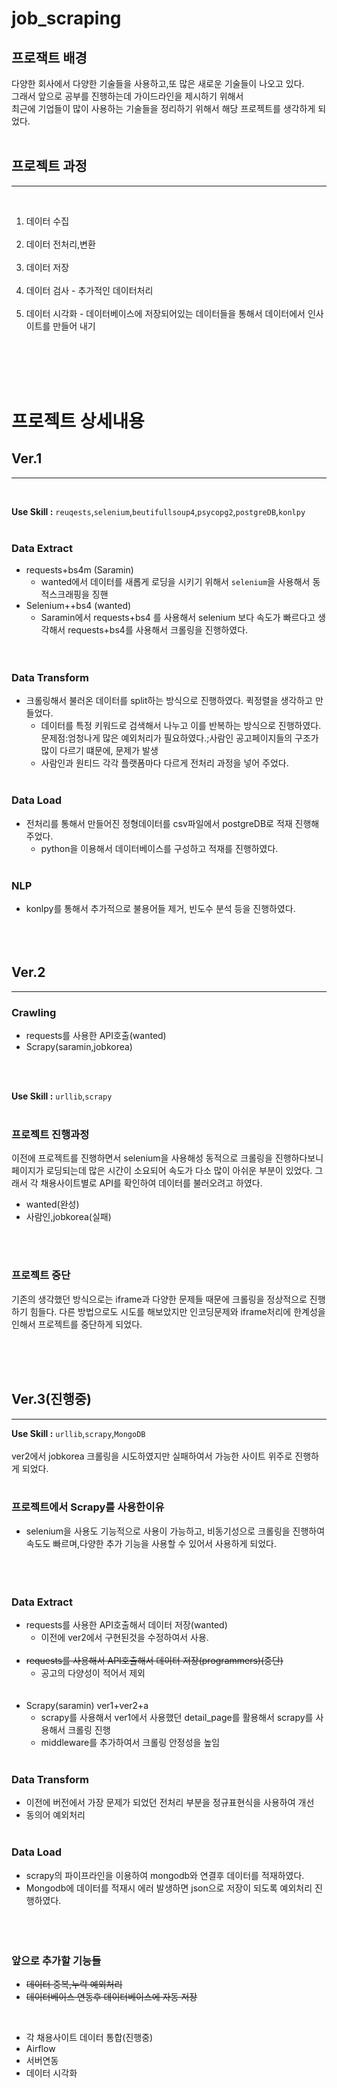 # job_scraping

## 프로잭트 배경
다양한 회사에서 다양한 기술들을 사용하고,또 많은 새로운 기술들이 나오고 있다. 
<br>
그래서 앞으로 공부를 진행하는데 가이드라인을 제시하기 위해서 
<br>
최근에 기업들이 많이 사용하는 기술들을 정리하기 위해서 해당 프로젝트를 생각하게 되었다. 
<br><br>

## 프로젝트 과정 
---
<br>

1. 데이터 수집 <br><br>
2. 데이터 전처리,변환 <br><br>
3. 데이터 저장 <br><br>
4. 데이터 검사  -  추가적인 데이터처리<br><br>
5. 데이터 시각화 - 데이터베이스에 저장되어있는 데이터들을 통해서 데이터에서 인사이트를 만들어 내기 <br><br>


<br><br><br>

# 프로젝트 상세내용
## Ver.1
---
<br>

**Use Skill :**  `reuqests`,`selenium`,`beutifullsoup4`,`psycopg2`,`postgreDB`,`konlpy`
<br><br>
### Data Extract
- requests+bs4m (Saramin)<br>
  - wanted에서 데이터를 새롭게 로딩을 시키기 위해서 `selenium`을 사용해서 동적스크래핑을 징핸
- Selenium++bs4 (wanted)
  - Saramin에서  requests+bs4 를 사용해서 selenium 보다 속도가 빠르다고 생각해서 requests+bs4를 사용해서 크롤링을 진행하였다.  
<br><br>
### Data Transform
-  크롤링해서 불러온 데이터를 split하는 방식으로 진행하였다. 퀵정렬을 생각하고 만들었다. 
    - 데이터를 특정 키워드로 검색해서 나누고 이를 반복하는 방식으로 진행하였다.<br>
      문제점:엄청나게 많은 예외처리가 필요하였다.;사람인 공고페이지들의 구조가 많이 다르기 떄문에, 문제가 발생 
    - 사람인과 원티드 각각 플랫폼마다 다르게 전처리 과정을 넣어 주었다.
<br><br>
### Data Load
- 전처리를 통해서 만들어진 정형데이터를 csv파일에서 postgreDB로 적재 진행해주었다. 
  - python을 이용해서 데이터베이스를 구성하고 적재를 진행하였다. 
<br><br>
### NLP
- konlpy를 통해서 추가적으로 불용어들 제거, 빈도수 분석 등을 진행하였다.
<br><br>
<br><br>

## Ver.2
---

### Crawling
- requests를 사용한 API호출(wanted)
- Scrapy(saramin,jobkorea)

<br><br>

**Use Skill :**  `urllib`,`scrapy`<br><br>
### 프로젝트 진행과정 
이전에 프로젝트를 진행하면서 selenium을 사용해성 동적으로 크롤링을 진행하다보니 페이지가 로딩되는데 많은 시간이 소요되어 속도가 다소 많이 아쉬운 부분이 있었다. 그래서 각 채용사이트별로 API를 확인하여 데이터를 불러오려고 하였다.<br>
- wanted(완성)
- 사람인,jobkorea(실패)

<br><br>
### 프로젝트 중단
기존의 생각했던 방식으로는 iframe과 다양한 문제들 때문에 크롤링을 정상적으로 진행하기 힘들다. 
다른 방법으로도 시도를 해보았지만 인코딩문제와 iframe처리에 한계성을  인해서 프로젝트를 중단하게 되었다.<br>

<br><br><br>

## Ver.3(진행중)
---
**Use Skill :**  `urllib`,`scrapy`,`MongoDB`
<br><br>
ver2에서 jobkorea 크롤링을 시도하였지만 실패하여서 가능한 사이트 위주로 진행하게 되었다. 
<br><br>
### 프로젝트에서 Scrapy를 사용한이유 
- selenium을 사용도 기능적으로 사용이 가능하고, 비동기성으로 크롤링을 진행하여 속도도 빠르며,다양한 추가 기능을 사용할 수 있어서 사용하게 되었다. 
<br><br><br><br>

### Data Extract
- requests를 사용한 API호출해서 데이터 저장(wanted)
    - 이전에 ver2에서 구현된것을 수정하여서 사용.
<br><br>
- ~~requests를 사용해서 API호출해서 데이터 저장(programmers)(중단)~~
  - 공고의 다양성이 적어서 제외<br><br><br>
- Scrapy(saramin) ver1+ver2+a
  - scrapy를 사용해서 ver1에서 사용했던 detail_page를 활용해서 scrapy를 사용해서 크롤링 진행
  - middleware를 추가하여서 크롤링 안정성을 높임
<br><br>
### Data Transform
  - 이전에 버전에서 가장 문제가 되었던 전처리 부분을 정규표현식을 사용하여 개선
  - 동의어 예외처리
  <br><br>
### Data Load
- scrapy의 파이프라인을 이용하여 mongodb와 연결후 데이터를 적재하였다.
- Mongodb에 데이터를 적재시 에러 발생하면 json으로 저장이 되도록 예외처리 진행하였다. 
<br><br><br><br>
### 앞으로 추가할 기능들
- ~~데이터 중복,누락 예외처리~~
- ~~데이터베이스 연동후 데이터베이스에 자동 저장~~

<br>

- 각 채용사이트 데이터 통합(진행중)
- Airflow
- 서버연동
- 데이터 시각화



